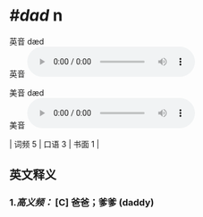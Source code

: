 # ***\#dad*** n
英音 dæd  
英音
<audio src="./media/dad-B.aac" controls="controls"></audio>

美音 dæd  
美音
<audio src="./media/dad.aac" controls="controls"></audio>



| 词频 5 | 口语 3 | 书面 1 |  

英文释义
---
### 1.*高义频：* **[C] 爸爸；爹爹 (daddy)**  


